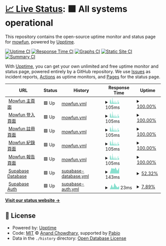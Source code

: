 # [📈 Live Status](https://mowfun.github.io/upptime): <!--live status--> **🟩 All systems operational**

This repository contains the open-source uptime monitor and status page for [mowfun](https://mowfun.github.io/upptime), powered by [Upptime](https://github.com/upptime/upptime).

[![Uptime CI](https://github.com/mowfun/upptime/workflows/Uptime%20CI/badge.svg)](https://github.com/mowfun/upptime/actions?query=workflow%3A%22Uptime+CI%22)
[![Response Time CI](https://github.com/mowfun/upptime/workflows/Response%20Time%20CI/badge.svg)](https://github.com/mowfun/upptime/actions?query=workflow%3A%22Response+Time+CI%22)
[![Graphs CI](https://github.com/mowfun/upptime/workflows/Graphs%20CI/badge.svg)](https://github.com/mowfun/upptime/actions?query=workflow%3A%22Graphs+CI%22)
[![Static Site CI](https://github.com/mowfun/upptime/workflows/Static%20Site%20CI/badge.svg)](https://github.com/mowfun/upptime/actions?query=workflow%3A%22Static+Site+CI%22)
[![Summary CI](https://github.com/mowfun/upptime/workflows/Summary%20CI/badge.svg)](https://github.com/mowfun/upptime/actions?query=workflow%3A%22Summary+CI%22)

With [Upptime](https://upptime.js.org), you can get your own unlimited and free uptime monitor and status page, powered entirely by a GitHub repository. We use [Issues](https://github.com/mowfun/upptime/issues) as incident reports, [Actions](https://github.com/mowfun/upptime/actions) as uptime monitors, and [Pages](https://mowfun.github.io/upptime) for the status page.

<!--start: status pages-->
<!-- This summary is generated by Upptime (https://github.com/upptime/upptime) -->
<!-- Do not edit this manually, your changes will be overwritten -->
<!-- prettier-ignore -->
| URL | Status | History | Response Time | Uptime |
| --- | ------ | ------- | ------------- | ------ |
| <img alt="" src="https://icons.duckduckgo.com/ip3/mowfun.app.ico" height="13"> [Mowfun 主頁面](https://mowfun.app) | 🟩 Up | [mowfun.yml](https://github.com/tzumowfun/mowfun/commits/HEAD/history/mowfun.yml) | <details><summary><img alt="Response time graph" src="./graphs/mowfun/response-time-week.png" height="20"> 105ms</summary><br><a href="https://tzumowfun.github.io/mowfun/history/mowfun"><img alt="Response time 105" src="https://img.shields.io/endpoint?url=https%3A%2F%2Fraw.githubusercontent.com%2Ftzumowfun%2Fmowfun%2FHEAD%2Fapi%2Fmowfun%2Fresponse-time.json"></a><br><a href="https://tzumowfun.github.io/mowfun/history/mowfun"><img alt="24-hour response time 105" src="https://img.shields.io/endpoint?url=https%3A%2F%2Fraw.githubusercontent.com%2Ftzumowfun%2Fmowfun%2FHEAD%2Fapi%2Fmowfun%2Fresponse-time-day.json"></a><br><a href="https://tzumowfun.github.io/mowfun/history/mowfun"><img alt="7-day response time 105" src="https://img.shields.io/endpoint?url=https%3A%2F%2Fraw.githubusercontent.com%2Ftzumowfun%2Fmowfun%2FHEAD%2Fapi%2Fmowfun%2Fresponse-time-week.json"></a><br><a href="https://tzumowfun.github.io/mowfun/history/mowfun"><img alt="30-day response time 105" src="https://img.shields.io/endpoint?url=https%3A%2F%2Fraw.githubusercontent.com%2Ftzumowfun%2Fmowfun%2FHEAD%2Fapi%2Fmowfun%2Fresponse-time-month.json"></a><br><a href="https://tzumowfun.github.io/mowfun/history/mowfun"><img alt="1-year response time 105" src="https://img.shields.io/endpoint?url=https%3A%2F%2Fraw.githubusercontent.com%2Ftzumowfun%2Fmowfun%2FHEAD%2Fapi%2Fmowfun%2Fresponse-time-year.json"></a></details> | <details><summary><a href="https://tzumowfun.github.io/mowfun/history/mowfun">100.00%</a></summary><a href="https://tzumowfun.github.io/mowfun/history/mowfun"><img alt="All-time uptime 100.00%" src="https://img.shields.io/endpoint?url=https%3A%2F%2Fraw.githubusercontent.com%2Ftzumowfun%2Fmowfun%2FHEAD%2Fapi%2Fmowfun%2Fuptime.json"></a><br><a href="https://tzumowfun.github.io/mowfun/history/mowfun"><img alt="24-hour uptime 100.00%" src="https://img.shields.io/endpoint?url=https%3A%2F%2Fraw.githubusercontent.com%2Ftzumowfun%2Fmowfun%2FHEAD%2Fapi%2Fmowfun%2Fuptime-day.json"></a><br><a href="https://tzumowfun.github.io/mowfun/history/mowfun"><img alt="7-day uptime 100.00%" src="https://img.shields.io/endpoint?url=https%3A%2F%2Fraw.githubusercontent.com%2Ftzumowfun%2Fmowfun%2FHEAD%2Fapi%2Fmowfun%2Fuptime-week.json"></a><br><a href="https://tzumowfun.github.io/mowfun/history/mowfun"><img alt="30-day uptime 100.00%" src="https://img.shields.io/endpoint?url=https%3A%2F%2Fraw.githubusercontent.com%2Ftzumowfun%2Fmowfun%2FHEAD%2Fapi%2Fmowfun%2Fuptime-month.json"></a><br><a href="https://tzumowfun.github.io/mowfun/history/mowfun"><img alt="1-year uptime 100.00%" src="https://img.shields.io/endpoint?url=https%3A%2F%2Fraw.githubusercontent.com%2Ftzumowfun%2Fmowfun%2FHEAD%2Fapi%2Fmowfun%2Fuptime-year.json"></a></details>
| <img alt="" src="https://icons.duckduckgo.com/ip3/mowfun.app.ico" height="13"> [Mowfun 登入頁面](https://mowfun.app/login) | 🟩 Up | [mowfun.yml](https://github.com/tzumowfun/mowfun/commits/HEAD/history/mowfun.yml) | <details><summary><img alt="Response time graph" src="./graphs/mowfun/response-time-week.png" height="20"> 105ms</summary><br><a href="https://tzumowfun.github.io/mowfun/history/mowfun"><img alt="Response time 105" src="https://img.shields.io/endpoint?url=https%3A%2F%2Fraw.githubusercontent.com%2Ftzumowfun%2Fmowfun%2FHEAD%2Fapi%2Fmowfun%2Fresponse-time.json"></a><br><a href="https://tzumowfun.github.io/mowfun/history/mowfun"><img alt="24-hour response time 105" src="https://img.shields.io/endpoint?url=https%3A%2F%2Fraw.githubusercontent.com%2Ftzumowfun%2Fmowfun%2FHEAD%2Fapi%2Fmowfun%2Fresponse-time-day.json"></a><br><a href="https://tzumowfun.github.io/mowfun/history/mowfun"><img alt="7-day response time 105" src="https://img.shields.io/endpoint?url=https%3A%2F%2Fraw.githubusercontent.com%2Ftzumowfun%2Fmowfun%2FHEAD%2Fapi%2Fmowfun%2Fresponse-time-week.json"></a><br><a href="https://tzumowfun.github.io/mowfun/history/mowfun"><img alt="30-day response time 105" src="https://img.shields.io/endpoint?url=https%3A%2F%2Fraw.githubusercontent.com%2Ftzumowfun%2Fmowfun%2FHEAD%2Fapi%2Fmowfun%2Fresponse-time-month.json"></a><br><a href="https://tzumowfun.github.io/mowfun/history/mowfun"><img alt="1-year response time 105" src="https://img.shields.io/endpoint?url=https%3A%2F%2Fraw.githubusercontent.com%2Ftzumowfun%2Fmowfun%2FHEAD%2Fapi%2Fmowfun%2Fresponse-time-year.json"></a></details> | <details><summary><a href="https://tzumowfun.github.io/mowfun/history/mowfun">100.00%</a></summary><a href="https://tzumowfun.github.io/mowfun/history/mowfun"><img alt="All-time uptime 100.00%" src="https://img.shields.io/endpoint?url=https%3A%2F%2Fraw.githubusercontent.com%2Ftzumowfun%2Fmowfun%2FHEAD%2Fapi%2Fmowfun%2Fuptime.json"></a><br><a href="https://tzumowfun.github.io/mowfun/history/mowfun"><img alt="24-hour uptime 100.00%" src="https://img.shields.io/endpoint?url=https%3A%2F%2Fraw.githubusercontent.com%2Ftzumowfun%2Fmowfun%2FHEAD%2Fapi%2Fmowfun%2Fuptime-day.json"></a><br><a href="https://tzumowfun.github.io/mowfun/history/mowfun"><img alt="7-day uptime 100.00%" src="https://img.shields.io/endpoint?url=https%3A%2F%2Fraw.githubusercontent.com%2Ftzumowfun%2Fmowfun%2FHEAD%2Fapi%2Fmowfun%2Fuptime-week.json"></a><br><a href="https://tzumowfun.github.io/mowfun/history/mowfun"><img alt="30-day uptime 100.00%" src="https://img.shields.io/endpoint?url=https%3A%2F%2Fraw.githubusercontent.com%2Ftzumowfun%2Fmowfun%2FHEAD%2Fapi%2Fmowfun%2Fuptime-month.json"></a><br><a href="https://tzumowfun.github.io/mowfun/history/mowfun"><img alt="1-year uptime 100.00%" src="https://img.shields.io/endpoint?url=https%3A%2F%2Fraw.githubusercontent.com%2Ftzumowfun%2Fmowfun%2FHEAD%2Fapi%2Fmowfun%2Fuptime-year.json"></a></details>
| <img alt="" src="https://icons.duckduckgo.com/ip3/mowfun.app.ico" height="13"> [Mowfun 註冊頁面](https://mowfun.app/signup) | 🟩 Up | [mowfun.yml](https://github.com/tzumowfun/mowfun/commits/HEAD/history/mowfun.yml) | <details><summary><img alt="Response time graph" src="./graphs/mowfun/response-time-week.png" height="20"> 105ms</summary><br><a href="https://tzumowfun.github.io/mowfun/history/mowfun"><img alt="Response time 105" src="https://img.shields.io/endpoint?url=https%3A%2F%2Fraw.githubusercontent.com%2Ftzumowfun%2Fmowfun%2FHEAD%2Fapi%2Fmowfun%2Fresponse-time.json"></a><br><a href="https://tzumowfun.github.io/mowfun/history/mowfun"><img alt="24-hour response time 105" src="https://img.shields.io/endpoint?url=https%3A%2F%2Fraw.githubusercontent.com%2Ftzumowfun%2Fmowfun%2FHEAD%2Fapi%2Fmowfun%2Fresponse-time-day.json"></a><br><a href="https://tzumowfun.github.io/mowfun/history/mowfun"><img alt="7-day response time 105" src="https://img.shields.io/endpoint?url=https%3A%2F%2Fraw.githubusercontent.com%2Ftzumowfun%2Fmowfun%2FHEAD%2Fapi%2Fmowfun%2Fresponse-time-week.json"></a><br><a href="https://tzumowfun.github.io/mowfun/history/mowfun"><img alt="30-day response time 105" src="https://img.shields.io/endpoint?url=https%3A%2F%2Fraw.githubusercontent.com%2Ftzumowfun%2Fmowfun%2FHEAD%2Fapi%2Fmowfun%2Fresponse-time-month.json"></a><br><a href="https://tzumowfun.github.io/mowfun/history/mowfun"><img alt="1-year response time 105" src="https://img.shields.io/endpoint?url=https%3A%2F%2Fraw.githubusercontent.com%2Ftzumowfun%2Fmowfun%2FHEAD%2Fapi%2Fmowfun%2Fresponse-time-year.json"></a></details> | <details><summary><a href="https://tzumowfun.github.io/mowfun/history/mowfun">100.00%</a></summary><a href="https://tzumowfun.github.io/mowfun/history/mowfun"><img alt="All-time uptime 100.00%" src="https://img.shields.io/endpoint?url=https%3A%2F%2Fraw.githubusercontent.com%2Ftzumowfun%2Fmowfun%2FHEAD%2Fapi%2Fmowfun%2Fuptime.json"></a><br><a href="https://tzumowfun.github.io/mowfun/history/mowfun"><img alt="24-hour uptime 100.00%" src="https://img.shields.io/endpoint?url=https%3A%2F%2Fraw.githubusercontent.com%2Ftzumowfun%2Fmowfun%2FHEAD%2Fapi%2Fmowfun%2Fuptime-day.json"></a><br><a href="https://tzumowfun.github.io/mowfun/history/mowfun"><img alt="7-day uptime 100.00%" src="https://img.shields.io/endpoint?url=https%3A%2F%2Fraw.githubusercontent.com%2Ftzumowfun%2Fmowfun%2FHEAD%2Fapi%2Fmowfun%2Fuptime-week.json"></a><br><a href="https://tzumowfun.github.io/mowfun/history/mowfun"><img alt="30-day uptime 100.00%" src="https://img.shields.io/endpoint?url=https%3A%2F%2Fraw.githubusercontent.com%2Ftzumowfun%2Fmowfun%2FHEAD%2Fapi%2Fmowfun%2Fuptime-month.json"></a><br><a href="https://tzumowfun.github.io/mowfun/history/mowfun"><img alt="1-year uptime 100.00%" src="https://img.shields.io/endpoint?url=https%3A%2F%2Fraw.githubusercontent.com%2Ftzumowfun%2Fmowfun%2FHEAD%2Fapi%2Fmowfun%2Fuptime-year.json"></a></details>
| <img alt="" src="https://icons.duckduckgo.com/ip3/mowfun.app.ico" height="13"> [Mowfun 紀錄頁面](https://mowfun.app/log) | 🟩 Up | [mowfun.yml](https://github.com/tzumowfun/mowfun/commits/HEAD/history/mowfun.yml) | <details><summary><img alt="Response time graph" src="./graphs/mowfun/response-time-week.png" height="20"> 105ms</summary><br><a href="https://tzumowfun.github.io/mowfun/history/mowfun"><img alt="Response time 105" src="https://img.shields.io/endpoint?url=https%3A%2F%2Fraw.githubusercontent.com%2Ftzumowfun%2Fmowfun%2FHEAD%2Fapi%2Fmowfun%2Fresponse-time.json"></a><br><a href="https://tzumowfun.github.io/mowfun/history/mowfun"><img alt="24-hour response time 105" src="https://img.shields.io/endpoint?url=https%3A%2F%2Fraw.githubusercontent.com%2Ftzumowfun%2Fmowfun%2FHEAD%2Fapi%2Fmowfun%2Fresponse-time-day.json"></a><br><a href="https://tzumowfun.github.io/mowfun/history/mowfun"><img alt="7-day response time 105" src="https://img.shields.io/endpoint?url=https%3A%2F%2Fraw.githubusercontent.com%2Ftzumowfun%2Fmowfun%2FHEAD%2Fapi%2Fmowfun%2Fresponse-time-week.json"></a><br><a href="https://tzumowfun.github.io/mowfun/history/mowfun"><img alt="30-day response time 105" src="https://img.shields.io/endpoint?url=https%3A%2F%2Fraw.githubusercontent.com%2Ftzumowfun%2Fmowfun%2FHEAD%2Fapi%2Fmowfun%2Fresponse-time-month.json"></a><br><a href="https://tzumowfun.github.io/mowfun/history/mowfun"><img alt="1-year response time 105" src="https://img.shields.io/endpoint?url=https%3A%2F%2Fraw.githubusercontent.com%2Ftzumowfun%2Fmowfun%2FHEAD%2Fapi%2Fmowfun%2Fresponse-time-year.json"></a></details> | <details><summary><a href="https://tzumowfun.github.io/mowfun/history/mowfun">100.00%</a></summary><a href="https://tzumowfun.github.io/mowfun/history/mowfun"><img alt="All-time uptime 100.00%" src="https://img.shields.io/endpoint?url=https%3A%2F%2Fraw.githubusercontent.com%2Ftzumowfun%2Fmowfun%2FHEAD%2Fapi%2Fmowfun%2Fuptime.json"></a><br><a href="https://tzumowfun.github.io/mowfun/history/mowfun"><img alt="24-hour uptime 100.00%" src="https://img.shields.io/endpoint?url=https%3A%2F%2Fraw.githubusercontent.com%2Ftzumowfun%2Fmowfun%2FHEAD%2Fapi%2Fmowfun%2Fuptime-day.json"></a><br><a href="https://tzumowfun.github.io/mowfun/history/mowfun"><img alt="7-day uptime 100.00%" src="https://img.shields.io/endpoint?url=https%3A%2F%2Fraw.githubusercontent.com%2Ftzumowfun%2Fmowfun%2FHEAD%2Fapi%2Fmowfun%2Fuptime-week.json"></a><br><a href="https://tzumowfun.github.io/mowfun/history/mowfun"><img alt="30-day uptime 100.00%" src="https://img.shields.io/endpoint?url=https%3A%2F%2Fraw.githubusercontent.com%2Ftzumowfun%2Fmowfun%2FHEAD%2Fapi%2Fmowfun%2Fuptime-month.json"></a><br><a href="https://tzumowfun.github.io/mowfun/history/mowfun"><img alt="1-year uptime 100.00%" src="https://img.shields.io/endpoint?url=https%3A%2F%2Fraw.githubusercontent.com%2Ftzumowfun%2Fmowfun%2FHEAD%2Fapi%2Fmowfun%2Fuptime-year.json"></a></details>
| <img alt="" src="https://icons.duckduckgo.com/ip3/mowfun.app.ico" height="13"> [Mowfun 報告頁面](https://mowfun.app/report) | 🟩 Up | [mowfun.yml](https://github.com/tzumowfun/mowfun/commits/HEAD/history/mowfun.yml) | <details><summary><img alt="Response time graph" src="./graphs/mowfun/response-time-week.png" height="20"> 105ms</summary><br><a href="https://tzumowfun.github.io/mowfun/history/mowfun"><img alt="Response time 105" src="https://img.shields.io/endpoint?url=https%3A%2F%2Fraw.githubusercontent.com%2Ftzumowfun%2Fmowfun%2FHEAD%2Fapi%2Fmowfun%2Fresponse-time.json"></a><br><a href="https://tzumowfun.github.io/mowfun/history/mowfun"><img alt="24-hour response time 105" src="https://img.shields.io/endpoint?url=https%3A%2F%2Fraw.githubusercontent.com%2Ftzumowfun%2Fmowfun%2FHEAD%2Fapi%2Fmowfun%2Fresponse-time-day.json"></a><br><a href="https://tzumowfun.github.io/mowfun/history/mowfun"><img alt="7-day response time 105" src="https://img.shields.io/endpoint?url=https%3A%2F%2Fraw.githubusercontent.com%2Ftzumowfun%2Fmowfun%2FHEAD%2Fapi%2Fmowfun%2Fresponse-time-week.json"></a><br><a href="https://tzumowfun.github.io/mowfun/history/mowfun"><img alt="30-day response time 105" src="https://img.shields.io/endpoint?url=https%3A%2F%2Fraw.githubusercontent.com%2Ftzumowfun%2Fmowfun%2FHEAD%2Fapi%2Fmowfun%2Fresponse-time-month.json"></a><br><a href="https://tzumowfun.github.io/mowfun/history/mowfun"><img alt="1-year response time 105" src="https://img.shields.io/endpoint?url=https%3A%2F%2Fraw.githubusercontent.com%2Ftzumowfun%2Fmowfun%2FHEAD%2Fapi%2Fmowfun%2Fresponse-time-year.json"></a></details> | <details><summary><a href="https://tzumowfun.github.io/mowfun/history/mowfun">100.00%</a></summary><a href="https://tzumowfun.github.io/mowfun/history/mowfun"><img alt="All-time uptime 100.00%" src="https://img.shields.io/endpoint?url=https%3A%2F%2Fraw.githubusercontent.com%2Ftzumowfun%2Fmowfun%2FHEAD%2Fapi%2Fmowfun%2Fuptime.json"></a><br><a href="https://tzumowfun.github.io/mowfun/history/mowfun"><img alt="24-hour uptime 100.00%" src="https://img.shields.io/endpoint?url=https%3A%2F%2Fraw.githubusercontent.com%2Ftzumowfun%2Fmowfun%2FHEAD%2Fapi%2Fmowfun%2Fuptime-day.json"></a><br><a href="https://tzumowfun.github.io/mowfun/history/mowfun"><img alt="7-day uptime 100.00%" src="https://img.shields.io/endpoint?url=https%3A%2F%2Fraw.githubusercontent.com%2Ftzumowfun%2Fmowfun%2FHEAD%2Fapi%2Fmowfun%2Fuptime-week.json"></a><br><a href="https://tzumowfun.github.io/mowfun/history/mowfun"><img alt="30-day uptime 100.00%" src="https://img.shields.io/endpoint?url=https%3A%2F%2Fraw.githubusercontent.com%2Ftzumowfun%2Fmowfun%2FHEAD%2Fapi%2Fmowfun%2Fuptime-month.json"></a><br><a href="https://tzumowfun.github.io/mowfun/history/mowfun"><img alt="1-year uptime 100.00%" src="https://img.shields.io/endpoint?url=https%3A%2F%2Fraw.githubusercontent.com%2Ftzumowfun%2Fmowfun%2FHEAD%2Fapi%2Fmowfun%2Fuptime-year.json"></a></details>
| <img alt="" src="https://icons.duckduckgo.com/ip3/wmjleoufkrurqyclafcl.supabase.co.ico" height="13"> [Supabase Database](https://wmjleoufkrurqyclafcl.supabase.co/rest/v1/) | 🟩 Up | [supabase-database.yml](https://github.com/tzumowfun/mowfun/commits/HEAD/history/supabase-database.yml) | <details><summary><img alt="Response time graph" src="./graphs/supabase-database/response-time-week.png" height="20"> 143ms</summary><br><a href="https://tzumowfun.github.io/mowfun/history/supabase-database"><img alt="Response time 143" src="https://img.shields.io/endpoint?url=https%3A%2F%2Fraw.githubusercontent.com%2Ftzumowfun%2Fmowfun%2FHEAD%2Fapi%2Fsupabase-database%2Fresponse-time.json"></a><br><a href="https://tzumowfun.github.io/mowfun/history/supabase-database"><img alt="24-hour response time 143" src="https://img.shields.io/endpoint?url=https%3A%2F%2Fraw.githubusercontent.com%2Ftzumowfun%2Fmowfun%2FHEAD%2Fapi%2Fsupabase-database%2Fresponse-time-day.json"></a><br><a href="https://tzumowfun.github.io/mowfun/history/supabase-database"><img alt="7-day response time 143" src="https://img.shields.io/endpoint?url=https%3A%2F%2Fraw.githubusercontent.com%2Ftzumowfun%2Fmowfun%2FHEAD%2Fapi%2Fsupabase-database%2Fresponse-time-week.json"></a><br><a href="https://tzumowfun.github.io/mowfun/history/supabase-database"><img alt="30-day response time 143" src="https://img.shields.io/endpoint?url=https%3A%2F%2Fraw.githubusercontent.com%2Ftzumowfun%2Fmowfun%2FHEAD%2Fapi%2Fsupabase-database%2Fresponse-time-month.json"></a><br><a href="https://tzumowfun.github.io/mowfun/history/supabase-database"><img alt="1-year response time 143" src="https://img.shields.io/endpoint?url=https%3A%2F%2Fraw.githubusercontent.com%2Ftzumowfun%2Fmowfun%2FHEAD%2Fapi%2Fsupabase-database%2Fresponse-time-year.json"></a></details> | <details><summary><a href="https://tzumowfun.github.io/mowfun/history/supabase-database">52.32%</a></summary><a href="https://tzumowfun.github.io/mowfun/history/supabase-database"><img alt="All-time uptime 52.32%" src="https://img.shields.io/endpoint?url=https%3A%2F%2Fraw.githubusercontent.com%2Ftzumowfun%2Fmowfun%2FHEAD%2Fapi%2Fsupabase-database%2Fuptime.json"></a><br><a href="https://tzumowfun.github.io/mowfun/history/supabase-database"><img alt="24-hour uptime 52.32%" src="https://img.shields.io/endpoint?url=https%3A%2F%2Fraw.githubusercontent.com%2Ftzumowfun%2Fmowfun%2FHEAD%2Fapi%2Fsupabase-database%2Fuptime-day.json"></a><br><a href="https://tzumowfun.github.io/mowfun/history/supabase-database"><img alt="7-day uptime 52.32%" src="https://img.shields.io/endpoint?url=https%3A%2F%2Fraw.githubusercontent.com%2Ftzumowfun%2Fmowfun%2FHEAD%2Fapi%2Fsupabase-database%2Fuptime-week.json"></a><br><a href="https://tzumowfun.github.io/mowfun/history/supabase-database"><img alt="30-day uptime 52.32%" src="https://img.shields.io/endpoint?url=https%3A%2F%2Fraw.githubusercontent.com%2Ftzumowfun%2Fmowfun%2FHEAD%2Fapi%2Fsupabase-database%2Fuptime-month.json"></a><br><a href="https://tzumowfun.github.io/mowfun/history/supabase-database"><img alt="1-year uptime 52.32%" src="https://img.shields.io/endpoint?url=https%3A%2F%2Fraw.githubusercontent.com%2Ftzumowfun%2Fmowfun%2FHEAD%2Fapi%2Fsupabase-database%2Fuptime-year.json"></a></details>
| <img alt="" src="https://icons.duckduckgo.com/ip3/wmjleoufkrurqyclafcl.supabase.co.ico" height="13"> [Supabase Auth](https://wmjleoufkrurqyclafcl.supabase.co/auth/v1/settings) | 🟩 Up | [supabase-auth.yml](https://github.com/tzumowfun/mowfun/commits/HEAD/history/supabase-auth.yml) | <details><summary><img alt="Response time graph" src="./graphs/supabase-auth/response-time-week.png" height="20"> 23ms</summary><br><a href="https://tzumowfun.github.io/mowfun/history/supabase-auth"><img alt="Response time 23" src="https://img.shields.io/endpoint?url=https%3A%2F%2Fraw.githubusercontent.com%2Ftzumowfun%2Fmowfun%2FHEAD%2Fapi%2Fsupabase-auth%2Fresponse-time.json"></a><br><a href="https://tzumowfun.github.io/mowfun/history/supabase-auth"><img alt="24-hour response time 23" src="https://img.shields.io/endpoint?url=https%3A%2F%2Fraw.githubusercontent.com%2Ftzumowfun%2Fmowfun%2FHEAD%2Fapi%2Fsupabase-auth%2Fresponse-time-day.json"></a><br><a href="https://tzumowfun.github.io/mowfun/history/supabase-auth"><img alt="7-day response time 23" src="https://img.shields.io/endpoint?url=https%3A%2F%2Fraw.githubusercontent.com%2Ftzumowfun%2Fmowfun%2FHEAD%2Fapi%2Fsupabase-auth%2Fresponse-time-week.json"></a><br><a href="https://tzumowfun.github.io/mowfun/history/supabase-auth"><img alt="30-day response time 23" src="https://img.shields.io/endpoint?url=https%3A%2F%2Fraw.githubusercontent.com%2Ftzumowfun%2Fmowfun%2FHEAD%2Fapi%2Fsupabase-auth%2Fresponse-time-month.json"></a><br><a href="https://tzumowfun.github.io/mowfun/history/supabase-auth"><img alt="1-year response time 23" src="https://img.shields.io/endpoint?url=https%3A%2F%2Fraw.githubusercontent.com%2Ftzumowfun%2Fmowfun%2FHEAD%2Fapi%2Fsupabase-auth%2Fresponse-time-year.json"></a></details> | <details><summary><a href="https://tzumowfun.github.io/mowfun/history/supabase-auth">7.89%</a></summary><a href="https://tzumowfun.github.io/mowfun/history/supabase-auth"><img alt="All-time uptime 7.89%" src="https://img.shields.io/endpoint?url=https%3A%2F%2Fraw.githubusercontent.com%2Ftzumowfun%2Fmowfun%2FHEAD%2Fapi%2Fsupabase-auth%2Fuptime.json"></a><br><a href="https://tzumowfun.github.io/mowfun/history/supabase-auth"><img alt="24-hour uptime 7.89%" src="https://img.shields.io/endpoint?url=https%3A%2F%2Fraw.githubusercontent.com%2Ftzumowfun%2Fmowfun%2FHEAD%2Fapi%2Fsupabase-auth%2Fuptime-day.json"></a><br><a href="https://tzumowfun.github.io/mowfun/history/supabase-auth"><img alt="7-day uptime 7.89%" src="https://img.shields.io/endpoint?url=https%3A%2F%2Fraw.githubusercontent.com%2Ftzumowfun%2Fmowfun%2FHEAD%2Fapi%2Fsupabase-auth%2Fuptime-week.json"></a><br><a href="https://tzumowfun.github.io/mowfun/history/supabase-auth"><img alt="30-day uptime 7.89%" src="https://img.shields.io/endpoint?url=https%3A%2F%2Fraw.githubusercontent.com%2Ftzumowfun%2Fmowfun%2FHEAD%2Fapi%2Fsupabase-auth%2Fuptime-month.json"></a><br><a href="https://tzumowfun.github.io/mowfun/history/supabase-auth"><img alt="1-year uptime 7.89%" src="https://img.shields.io/endpoint?url=https%3A%2F%2Fraw.githubusercontent.com%2Ftzumowfun%2Fmowfun%2FHEAD%2Fapi%2Fsupabase-auth%2Fuptime-year.json"></a></details>

<!--end: status pages-->

[**Visit our status website →**](https://mowfun.github.io/upptime)

## 📄 License

- Powered by: [Upptime](https://github.com/upptime/upptime)
- Code: [MIT](./LICENSE) © [Anand Chowdhary](https://anandchowdhary.com), supported by [Pabio](https://pabio.com)
- Data in the `./history` directory: [Open Database License](https://opendatacommons.org/licenses/odbl/1-0/)
